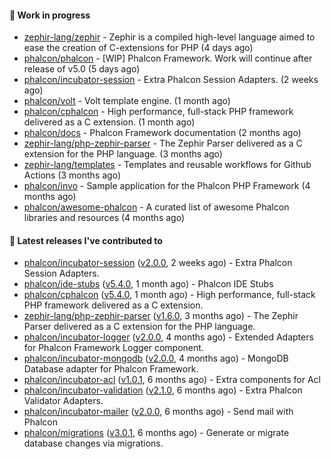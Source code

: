 #### :wrench: Work in progress

- [zephir-lang/zephir](https://github.com/zephir-lang/zephir) - Zephir is a compiled high-level language aimed to ease the creation of C-extensions for PHP (4 days ago)
- [phalcon/phalcon](https://github.com/phalcon/phalcon) - [WIP] Phalcon Framework. Work will continue after release of v5.0 (5 days ago)
- [phalcon/incubator-session](https://github.com/phalcon/incubator-session) - Extra Phalcon Session Adapters. (2 weeks ago)
- [phalcon/volt](https://github.com/phalcon/volt) - Volt template engine. (1 month ago)
- [phalcon/cphalcon](https://github.com/phalcon/cphalcon) - High performance, full-stack PHP framework delivered as a C extension. (1 month ago)
- [phalcon/docs](https://github.com/phalcon/docs) - Phalcon Framework documentation (2 months ago)
- [zephir-lang/php-zephir-parser](https://github.com/zephir-lang/php-zephir-parser) - The Zephir Parser delivered as a C extension for the PHP language. (3 months ago)
- [zephir-lang/templates](https://github.com/zephir-lang/templates) - Templates and reusable workflows for Github Actions (3 months ago)
- [phalcon/invo](https://github.com/phalcon/invo) - Sample application for the Phalcon PHP Framework (4 months ago)
- [phalcon/awesome-phalcon](https://github.com/phalcon/awesome-phalcon) - A curated list of awesome Phalcon libraries and resources (4 months ago)

#### :pushpin: Latest releases I've contributed to

- [phalcon/incubator-session](https://github.com/phalcon/incubator-session) ([v2.0.0](https://github.com/phalcon/incubator-session/releases/tag/v2.0.0), 2 weeks ago) - Extra Phalcon Session Adapters.
- [phalcon/ide-stubs](https://github.com/phalcon/ide-stubs) ([v5.4.0](https://github.com/phalcon/ide-stubs/releases/tag/v5.4.0), 1 month ago) - Phalcon IDE Stubs
- [phalcon/cphalcon](https://github.com/phalcon/cphalcon) ([v5.4.0](https://github.com/phalcon/cphalcon/releases/tag/v5.4.0), 1 month ago) - High performance, full-stack PHP framework delivered as a C extension.
- [zephir-lang/php-zephir-parser](https://github.com/zephir-lang/php-zephir-parser) ([v1.6.0](https://github.com/zephir-lang/php-zephir-parser/releases/tag/v1.6.0), 3 months ago) - The Zephir Parser delivered as a C extension for the PHP language.
- [phalcon/incubator-logger](https://github.com/phalcon/incubator-logger) ([v2.0.0](https://github.com/phalcon/incubator-logger/releases/tag/v2.0.0), 4 months ago) - Extended Adapters for Phalcon Framework Logger component.
- [phalcon/incubator-mongodb](https://github.com/phalcon/incubator-mongodb) ([v2.0.0](https://github.com/phalcon/incubator-mongodb/releases/tag/v2.0.0), 4 months ago) - MongoDB Database adapter for Phalcon Framework.
- [phalcon/incubator-acl](https://github.com/phalcon/incubator-acl) ([v1.0.1](https://github.com/phalcon/incubator-acl/releases/tag/v1.0.1), 6 months ago) - Extra components for Acl
- [phalcon/incubator-validation](https://github.com/phalcon/incubator-validation) ([v2.1.0](https://github.com/phalcon/incubator-validation/releases/tag/v2.1.0), 6 months ago) - Extra Phalcon Validator Adapters. 
- [phalcon/incubator-mailer](https://github.com/phalcon/incubator-mailer) ([v2.0.0](https://github.com/phalcon/incubator-mailer/releases/tag/v2.0.0), 6 months ago) - Send mail with Phalcon
- [phalcon/migrations](https://github.com/phalcon/migrations) ([v3.0.1](https://github.com/phalcon/migrations/releases/tag/v3.0.1), 6 months ago) - Generate or migrate database changes via migrations.
